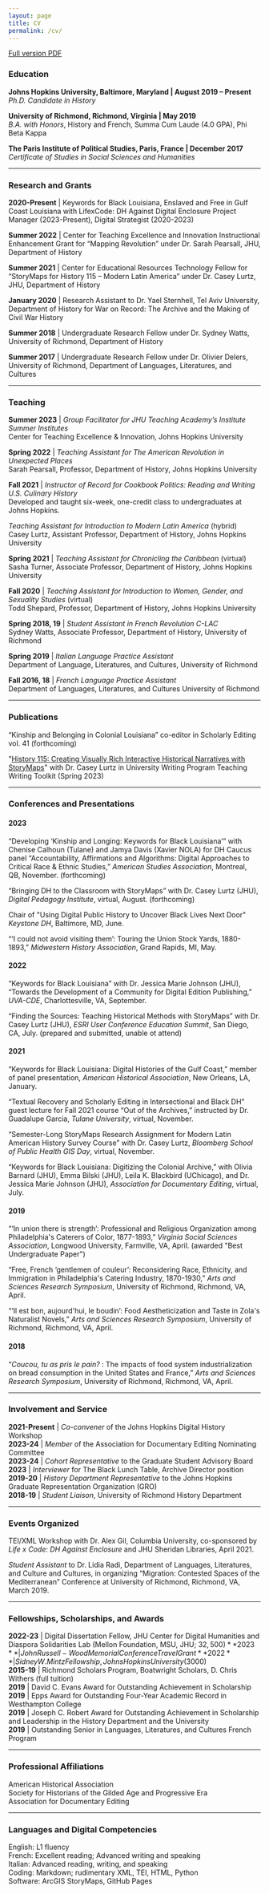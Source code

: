 ```yaml
---
layout: page
title: CV
permalink: /cv/
---
```

[Full version PDF](/Palazzolo_Grad_CV.pdf)

### Education

**Johns Hopkins University, Baltimore, Maryland | August 2019 – Present**  
*Ph.D. Candidate in History*  

**University of Richmond, Richmond, Virginia | May 2019**  
*B.A. with Honors*, History and French, Summa Cum Laude (4.0 GPA), Phi Beta Kappa

**The Paris Institute of Political Studies, Paris, France | December 2017**  
*Certificate of Studies in Social Sciences and Humanities*

---
### Research and Grants
**2020-Present** |
Keywords for Black Louisiana, Enslaved and Free in Gulf Coast Louisiana with LifexCode: DH Against Digital Enclosure
Project Manager (2023-Present), Digital Strategist  (2020-2023)

**Summer 2022** | 
Center for Teaching Excellence and Innovation Instructional Enhancement Grant for “Mapping Revolution” under Dr. Sarah Pearsall, JHU, Department of History

**Summer 2021** |
Center for Educational Resources Technology Fellow for “StoryMaps for History 115 – Modern Latin America” under Dr. Casey Lurtz, JHU, Department of History

**January 2020** |
Research Assistant to Dr. Yael Sternhell, Tel Aviv University, Department of History for War on Record: The Archive and the Making of Civil War History

**Summer 2018** |
Undergraduate Research Fellow under Dr. Sydney Watts, University of Richmond, Department of History

**Summer 2017** |
Undergraduate Research Fellow under Dr. Olivier Delers, University of Richmond, Department of Languages, Literatures, and Cultures

---
### Teaching
**Summer 2023** | 
*Group Facilitator for JHU Teaching Academy’s Institute Summer Institutes*  
Center for Teaching Excellence & Innovation, Johns Hopkins University

**Spring 2022** | 
*Teaching Assistant for The American Revolution in Unexpected Places*  
Sarah Pearsall, Professor, Department of History, Johns Hopkins University


**Fall 2021** | 
*Instructor of Record for Cookbook Politics: Reading and Writing U.S. Culinary History*  
Developed and taught six-week, one-credit class to undergraduates at Johns Hopkins.  

*Teaching Assistant for Introduction to Modern Latin America* (hybrid)  
Casey Lurtz, Assistant Professor, Department of History, Johns Hopkins University


**Spring 2021** | 
*Teaching Assistant for Chronicling the Caribbean* (virtual)  
Sasha Turner, Associate Professor, Department of History, Johns Hopkins University


**Fall 2020** | 
*Teaching Assistant for Introduction to Women, Gender, and Sexuality Studies* (virtual)  
Todd Shepard, Professor, Department of History, Johns Hopkins University

**Spring 2018, 19** | 
*Student Assistant in French Revolution C-LAC*  
Sydney Watts, Associate Professor, Department of History, University of Richmond


**Spring 2019** | 
*Italian Language Practice Assistant*  
Department of Language, Literatures, and Cultures, University of Richmond

**Fall 2016, 18** | 
*French Language Practice Assistant*  
Department of Languages, Literatures, and Cultures University of Richmond

---
### Publications  
“Kinship and Belonging in Colonial Louisiana” co-editor in Scholarly Editing vol. 41 (forthcoming)  

"[History 115: Creating Visually Rich Interactive Historical Narratives with StoryMaps](https://krieger.jhu.edu/writing-program/projects/history/)" with Dr. Casey Lurtz in University Writing Program Teaching Writing Toolkit (Spring 2023)


---
### Conferences and Presentations  
#### 2023  
“Developing ‘Kinship and Longing: Keywords for Black Louisiana’” with Chenise Calhoun (Tulane) and Jamya Davis (Xavier NOLA) for DH Caucus panel “Accountability, Affirmations and Algorithms: Digital Approaches to Critical Race & Ethnic Studies,” *American Studies Association*, Montreal, QB, November. (forthcoming) 

“Bringing DH to the Classroom with StoryMaps” with Dr. Casey Lurtz (JHU), *Digital Pedagogy Institute*, virtual, August. (forthcoming)  

Chair of "Using Digital Public History to Uncover Black Lives Next Door" *Keystone DH*, Baltimore, MD, June.

“‘I could not avoid visiting them’: Touring the Union Stock Yards, 1880-1893,” *Midwestern History Association*, Grand Rapids, MI, May.  


#### 2022  
“Keywords for Black Louisiana” with Dr. Jessica Marie Johnson (JHU), “Towards the Development of a Community for Digital Edition Publishing,” *UVA-CDE*, Charlottesville, VA, September.


“Finding the Sources: Teaching Historical Methods with StoryMaps” with Dr. Casey Lurtz (JHU), *ESRI User Conference Education Summit*, San Diego, CA, July. (prepared and submitted, unable ot attend)  

#### 2021  
“Keywords for Black Louisiana: Digital Histories of the Gulf Coast,” member of panel presentation, *American Historical Association*, New Orleans, LA, January.  

“Textual Recovery and Scholarly Editing in Intersectional and Black DH” guest lecture for Fall 2021 course “Out of the Archives,” instructed by Dr. Guadalupe Garcia, *Tulane University*, virtual, November.  

“Semester-Long StoryMaps Research Assignment for Modern Latin American History Survey Course” with Dr. Casey Lurtz, *Bloomberg School of Public Health GIS Day*, virtual, November.  

“Keywords for Black Louisiana: Digitizing the Colonial Archive,” with Olivia Barnard (JHU), Emma Bilski (JHU), Leila K. Blackbird (UChicago), and Dr. Jessica Marie Johnson (JHU), *Association for Documentary Editing*, virtual, July.

#### 2019  
“‘In union there is strength’:  Professional and Religious Organization among 
Philadelphia's Caterers of Color, 1877-1893,” *Virginia Social Sciences Association*, Longwood University, Farmville, VA, April. (awarded "Best Undergraduate Paper")  

“Free, French ‘gentlemen of couleur’: Reconsidering Race, Ethnicity, and Immigration in Philadelphia's Catering Industry, 1870-1930,” *Arts and Sciences Research Symposium*, University of Richmond, Richmond, VA, April.  

“‘Il est bon, aujourd'hui, le boudin’: Food Aestheticization and Taste in Zola's Naturalist Novels,” *Arts and Sciences Research Symposium*, University of Richmond, Richmond, VA, April.

#### 2018  
“*Coucou, tu as pris le pain?* : The impacts of food system industrialization on bread consumption in the United States and France,” *Arts and Sciences Research Symposium*, University of Richmond, Richmond, VA, April.


---
### Involvement and Service  
**2021-Present** | *Co-convener* of the Johns Hopkins Digital History Workshop  
**2023-24** | *Member* of the Association for Documentary Editing Nominating Committee  
**2023-24** | *Cohort Representative* to the Graduate Student Advisory Board  
**2023** | *Interviewer* for The Black Lunch Table, Archive Director position  
**2019-20** | *History Department Representative* to the Johns Hopkins Graduate Representation Organization (GRO)  
**2018-19** | *Student Liaison*, University of Richmond History Department  


---
### Events Organized  
TEI/XML Workshop with Dr. Alex Gil, Columbia University, co-sponsored by 
*Life x Code: DH Against Enclosure* and JHU Sheridan Libraries, April 2021.  

*Student Assistant* to Dr. Lidia Radi, Department of Languages, Literatures, and Culture and Cultures, in organizing “Migration: Contested Spaces of the Mediterranean” Conference at University of Richmond, Richmond, VA, March 2019.


---
### Fellowships, Scholarships, and Awards  
**2022-23**	| Digital Dissertation Fellow, JHU Center for Digital Humanities and Diaspora Solidarities Lab (Mellon Foundation, MSU, JHU; $32,500)  
**2023** | John Russell-Wood Memorial Conference Travel Grant  
**2022** | Sidney W. Mintz Fellowship, Johns Hopkins University ($3000)  
**2015-19**	| Richmond Scholars Program, Boatwright Scholars, D. Chris Withers (full tuition)  
**2019** | David C. Evans Award for Outstanding Achievement in Scholarship  
**2019** | Epps Award for Outstanding Four-Year Academic Record in Westhampton College  
**2019** | Joseph C. Robert Award for Outstanding Achievement in Scholarship and Leadership in the History Department and the University  
**2019** | Outstanding Senior in Languages, Literatures, and Cultures French Program  


---
### Professional Affiliations  
American Historical Association  
Society for Historians of the Gilded Age and Progressive Era  
Association for Documentary Editing  

---
### Languages and Digital Competencies  
English: L1 fluency  
French: Excellent reading; Advanced writing and speaking  
Italian: Advanced reading, writing, and speaking  
Coding: Markdown; rudimentary XML, TEI, HTML, Python  
Software: ArcGIS StoryMaps, GitHub Pages  
